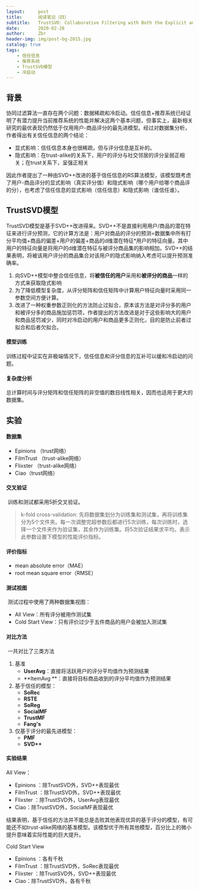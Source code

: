 ```yaml
---
layout:     post
title:      阅读笔记（四）
subtitle:   TrustSVD: Collaborative Filtering with Both the Explicit and Implicit Influence of User Trust and of Item Ratings
date:       2020-02-28
author:     Zbr
header-img: img/post-bg-2015.jpg
catalog: true
tags:
    - 信任信息
    - 推荐系统
    - TrustSVD模型
    - 冷启动 
---
```


## 背景

​	协同过滤算法一直存在两个问题：数据稀疏和冷启动。信任信息+推荐系统已经证明了有潜力提升当前推荐系统的性能并解决这两个基本问题，但事实上，最新相关研究的最优表现仍然低于仅用用户-商品评分的最先进模型。经过对数据集分析，作者得出有关信任信息的两个结论：

* 显式影响：信任信息本身也很稀疏，但与评分信息是互补的。
* 隐式影响：在trust-alike的关系下，用户的评分与社交邻居的评分呈弱正相关；在trust关系下，呈强正相关  

​	因此作者提出了一种由SVD++改进的基于信任信息的RS算法模型，该模型既考虑了用户-商品评分的显式影响（真实评分值）和隐式影响（哪个用户给哪个商品评的分），也考虑了信任信息的显式影响（信任信息）和隐式影响（谁信任谁）。



## TrustSVD模型

​	TrustSVD模型是基于SVD++改进得来。SVD++不是直接利用用户/商品的潜在特征来进行评分预测，它的计算方法是：用户对商品的评分的预测=数据集中所有打分平均值+商品的偏差+用户的偏差+商品的d维潜在特征*用户的特征向量。其中用户的特征向量是将用户的d维潜在特征与被评分商品集的影响相加。SVD++的结果表明，将被该用户评分的商品集合对该用户的隐式影响纳入考虑可以提升预测准确率。

1. 向SVD++模型中整合信任信息，将**被信任的用户**采用和**被评分的商品**一样的方式来获取隐式影响
2. 为了降低模型复杂度，从评分矩阵和信任矩阵中计算用户特征向量时采用同一参数空间方便计算。
3. 改进了一种权重参数正则化的方法防止过拟合，原本该方法是对评分多的用户和被评分多的商品施加惩罚项，作者提出的方法改进是对于这些影响大的用户和商品惩罚减少，同时对冷启动的用户和商品更多正则化，目的是防止前者过拟合和后者欠拟合。

#### 模型训练

​	训练过程中证实在非极端情况下，信任信息和评分信息的互补可以缓和冷启动的问题。

#### 复杂度分析

​	总计算时间与评分矩阵和信任矩阵的非空值的数目线性相关，因而也适用于更大的数据集。



## 实验

#### 数据集

* Epinions （trust网络）
* FilmTrust （trust-alike网络）
* Flixster （trust-alike网络）
* Ciao（trust网络）

#### 交叉验证

​	训练和测试都采用5折交叉验证。

> k-fold cross-validation: 先将数据集划分为训练集和测试集，再将训练集分为5个文件夹。每一次调整完超参数后都进行5次训练，每次训练时，选择一个文件夹作为验证集，其余作为训练集。将5次验证结果求平均，表示此参数设置下模型的性能评价指标。

#### 评价指标

* mean absolute error（MAE）
* root mean square error（RMSE）

#### 测试视图

​	测试过程中使用了两种数据集视图：

* All View：所有评分被用作测试集
* Cold Start View：只有评价过少于五件商品的用户会被加入测试集

#### 对比方法

​	一共对比了三类方法

1. 基准
   * **UserAvg**：直接将活跃用户的评分平均值作为预测结果
   * **ItemAvg **：直接将目标商品收到的评分平均值作为预测结果
2. 基于信任的模型：
   * **SoRec**
   * **RSTE**
   * **SoReg**
   * **SocialMF**
   * **TrustMF**
   * **Fang's**
3. 仅基于评分的最先进模型：
   * **PMF**
   * **SVD++**

#### 实验结果

All View：

* Epinions ：除TrustSVD外，SVD++表现最优
* FilmTrust ：除TrustSVD外，SVD++表现最优
* Flixster ：除TrustSVD外，UserAvg表现最优
* Ciao：除TrustSVD外，SocialMF表现最优

结果表明，基于信任的方法并不能总是击败其他表现优异的基于评分的模型，有可能还不如trust-alike网络的基准模型。该模型优于所有其他模型，百分比上的微小提升意味着实际性能的巨大提升。

Cold Start View

* Epinions ：各有千秋
* FilmTrust ：除TrustSVD外，SoRec表现最优
* Flixster ：除TrustSVD外，SVD++表现最优
* Ciao：除TrustSVD外，各有千秋
